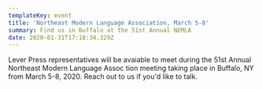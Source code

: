 ```yaml
---
templateKey: event
title: 'Northeast Modern Language Association, March 5-8'
summary: Find us in Buffalo at the 51st Annual NEMLA
date: 2020-01-31T17:18:34.329Z
---
```

Lever Press representatives will be avaiable to meet during the 51st Annual Northeast Modern Language Assoc tion meeting taking place in Buffalo, NY from March 5-8, 2020. Reach out to us if you'd like to talk.
